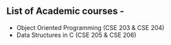 ## List of Academic courses - 
- Object Oriented Programming (CSE 203 & CSE 204)
- Data Structures in C (CSE 205 & CSE 206)